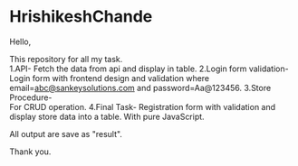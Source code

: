 # HrishikeshChande
Hello,

This repository for all my task.<br />
1.API- 
      Fetch the data from api and display in table.
2.Login form validation-  
      Login form with frontend design and validation where email=abc@sankeysolutions.com and password=Aa@123456.
3.Store Procedure-  
      For CRUD operation.
4.Final Task- 
      Registration form with validation and display store data into a table. With pure JavaScript.
      
All output are save as "result".

      

Thank you.
 
